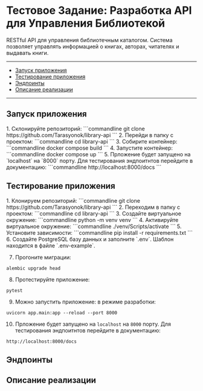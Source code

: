 # Тестовое Задание: Разработка API для Управления Библиотекой

RESTful API для управления библиотечным каталогом.
Система позволяет управлять информацией о книгах, авторах, читателях и
выдавать книги.

<hr>

- [Запуск приложения](#run)
- [Тестирование приложения](#test)
- [Эндпоинты](#endpoints)
- [Описание реализации](#realization)

<hr>

<h2 id="run">Запуск приложения</h2>
1. Склонируйте репозиторий:
```commandline
git clone https://github.com/Tarasyonok/library-api
```
2. Перейди в папку с проектом:
```commandline
cd library-api
```
3. Собирите контейнер:
```commandline
docker compose build
```
4. Запустите контейнер:
```commandline
docker compose up
```
5. Прложение будет запущено на `localhost` на `8000` порту. Для тестирования эндпоитнтов перейдите в документацию:
```commandline
http://localhost:8000/docs
```

<h2 id="test">Тестирование приложения</h2>
1. Клонируем репозиторий:
```commandline
git clone https://github.com/Tarasyonok/library-api
```
2. Переходим в папку с проектом:
```commandline
cd library-api
```
3. Создайте виртуальное окружение:
```commandline
python -m venv venv
```
4. Активируйте виртуальное окружение:
```commandline
./venv/Scripts/activate
```
5. Установите зависимости:
```commandline
pip install -r requirements.txt
```
6. Создайте PostgreSQL базу данных и заполните `.env`.  
Шаблон находится в файле `.env-example`.

7. Прогоните миграции:
```commandline
alembic upgrade head
```
8. Протестируйте приложение:
```commandline
pytest
```
9. Можно запустить приложение: в режиме разработки:
```commandline
uvicorn app.main:app --reload --port 8000
```
10. Прложение будет запущено на `localhost` на `8000` порту. Для тестирования эндпоитнтов перейдите в документацию:
```commandline
http://localhost:8000/docs
```

<h2 id="endpoints">Эндпоинты</h2>
<h2 id="realization">Описание реализации</h2>

